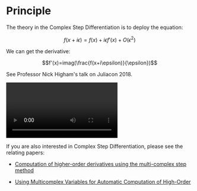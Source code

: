 # Principle

The theory in the Complex Step Differentiation is to deploy the equation:

```math
f(x+i\epsilon)=f(x)+i\epsilon f'(x)+O(\epsilon^2)
```

We can get the derivative:

```math
f'(x)=imag(\frac{f(x+i\epsilon)}{\epsilon})
```

See Professor Nick Higham's talk on Juliacon 2018.


<video href="https://www.youtube.com/watch?v=Q9OLOqEhc64" title="JuliaCon 2018"></video>

If you are also interested in Complex Step Differentiation, please see the relating papers:
* [Computation of higher-order derivatives using the multi-complex step method](https://folk.ntnu.no/preisig/HAP_Specials/AdvancedSimulation_files/2014/AdvSim-2014__Verheule_Adrian_Complex_differenetiation.pdf)

* [Using Multicomplex Variables for Automatic Computation of High-Order](https://www.researchgate.net/publication/240637774_Using_Multicomplex_Variables_for_Automatic_Computation_of_High-Order_Derivatives)